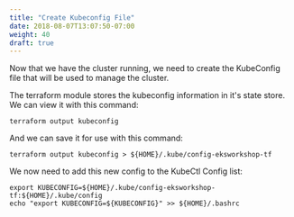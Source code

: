 ```yaml
---
title: "Create Kubeconfig File"
date: 2018-08-07T13:07:50-07:00
weight: 40
draft: true
---
```

Now that we have the cluster running, we need to create the KubeConfig file that will be used to manage the cluster.

The terraform module stores the kubeconfig information in it's state store.
We can view it with this command:
```
terraform output kubeconfig
```
And we can save it for use with this command:
```
terraform output kubeconfig > ${HOME}/.kube/config-eksworkshop-tf
```

We now need to add this new config to the KubeCtl Config list:
```
export KUBECONFIG=${HOME}/.kube/config-eksworkshop-tf:${HOME}/.kube/config
echo "export KUBECONFIG=${KUBECONFIG}" >> ${HOME}/.bashrc
```
